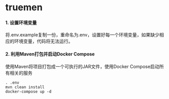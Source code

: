 # truemen

#### 1. 设置环境变量

将.env.example复制一份，重命名为.env，设置好每一个环境变量，如果缺少相应的环境变量，代码将无法运行。

#### 2. 利用Maven打包并启动Docker Compose
使用Maven将项目打包成一个可执行的JAR文件，使用Docker Compose启动所有相关的服务
```
. .env
mvn clean install
docker-compose up -d
```